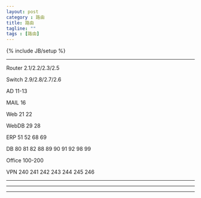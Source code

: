 ```yaml
---
layout: post
category : 路由
title: 路由
tagline: ""
tags : [路由]
---
```

{% include JB/setup %}  
  
  
  ***
  Router 2.1/2.2/2.3/2.5
  
  Switch 2.9/2.8/2.7/2.6
  
  AD    11-13
  
  MAIL  16
  
  Web   21 22
  
  WebDB 29 28
  
  ERP   51 52 68 69 
  
  DB    80 81 82 88 89
        90 91 92 98 99
  
  
  
  
  Office  100-200
  
  VPN     240 241 242 243 244 245 246
  
  ***
  
  
  ****
  
  
  ****
